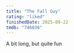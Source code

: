 ```yaml
---
title: "The Fall Guy"
rating: "liked"
finishedDate: 2025-09-22
tmdb: "746036"
---
```


A bit long, but quite fun
